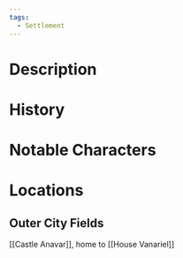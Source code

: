 ```yaml
---
tags:
  - Settlement
---
```

# Description

# History

# Notable Characters

# Locations
## Outer City Fields

[[Castle Anavar]], home to [[House Vanariel]] 
